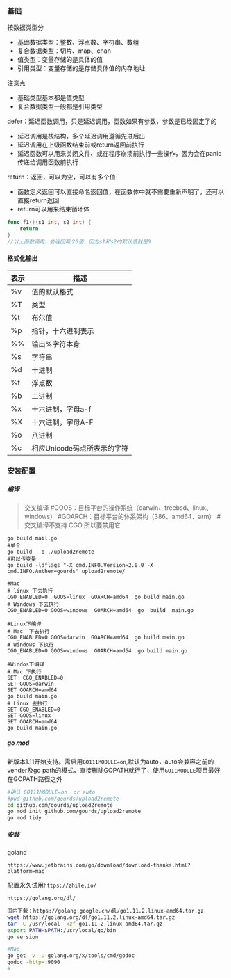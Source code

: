 

### 基础

按数据类型分
  - 基础数据类型：整数、浮点数、字符串、数组
  - 复合数据类型：切片、map、chan
- 值类型：变量存储的是具体的值
- 引用类型：变量存储的是存储具体值的内存地址

注意点
- 基础类型基本都是值类型
- 复合数据类型一般都是引用类型

defer：延迟函数调用，只是延迟调用，函数如果有参数，参数是已经固定了的
- 延迟调用是栈结构，多个延迟调用遵循先进后出
- 延迟调用在上级函数结束前或return返回前执行
- 延迟函数可以用来关闭文件、或在程序崩溃前执行一些操作，因为会在panic传递给调用函数前执行

return：返回，可以为空，可以有多个值
- 函数定义返回可以直接命名返回值，在函数体中就不需要重新声明了，还可以直接return返回
- return可以用来结束循环体

```go
func f1()(s1 int, s2 int) {
	return
}
//以上函数调用，会返回两个0值，因为s1和s2的默认值就是0
```

#### 格式化输出

|表示|描述|
|---|---|
|%v|值的默认格式|
|%T|类型|
|%t|布尔值|
|%p|指针，十六进制表示|
|%%|输出%字符本身|
|%s|字符串|
|%d|十进制|
|%f|浮点数|
|%b|二进制|
|%x|十六进制，字母a-f|
|%X|十六进制，字母A-F|
|%o|八进制|
|%c|相应Unicode码点所表示的字符|

### 安装配置

##### 编译

>交叉编译
#GOOS：目标平台的操作系统（darwin、freebsd、linux、windows）
#GOARCH：目标平台的体系架构（386、amd64、arm）
#交叉编译不支持 CGO 所以要禁用它

```
go build mail.go
#单个
go build  -o ./upload2remote
#可以传变量
go build -ldflags "-X cmd.INFO.Version=2.0.0 -X cmd.INFO.Auther=gourds" upload2remote/
```

```
#Mac
# linux 下去执行
CGO_ENABLED=0  GOOS=linux  GOARCH=amd64  go build main.go
# Windows 下去执行
CGO_ENABLED=0 GOOS=windows  GOARCH=amd64  go  build  main.go

#Linux下编译
# Mac  下去执行
CGO_ENABLED=0 GOOS=darwin  GOARCH=amd64  go build main.go
# Windows 下执行
CGO_ENABLED=0 GOOS=windows  GOARCH=amd64  go build main.go

#Windos下编译
# Mac 下执行
SET  CGO_ENABLED=0
SET GOOS=darwin
SET GOARCH=amd64
go build main.go
# Linux 去执行
SET CGO_ENABLED=0
SET GOOS=linux
SET GOARCH=amd64
go build main.go
```

##### go mod
新版本1.11开始支持。需启用`GO111MODULE=on`,默认为auto，auto会兼容之前的vender及go path的模式，直接删除GOPATH就行了，使用`GO11MODULE`项目最好在GOPATH路径之外

```bash
#确认 GO111MODULE=on  or auto
#pwd github.com/gourds/upload2remote
cd github.com/gourds/upload2remote
go mod init github.com/gourds/upload2remote
go mod tidy
```

##### 安装



goland
```
https://www.jetbrains.com/go/download/download-thanks.html?platform=mac
```
配置永久试用`https://zhile.io/`


```bash
https://golang.org/dl/

国内下载：https://golang.google.cn/dl/go1.11.2.linux-amd64.tar.gz
wget https://golang.org/dl/go1.11.2.linux-amd64.tar.gz
tar -C /usr/local -xzf go1.11.2.linux-amd64.tar.gz
export PATH=$PATH:/usr/local/go/bin
go version
```

```bash
#Mac
go get -v -u golang.org/x/tools/cmd/godoc
godoc -http=:9090
#
```
